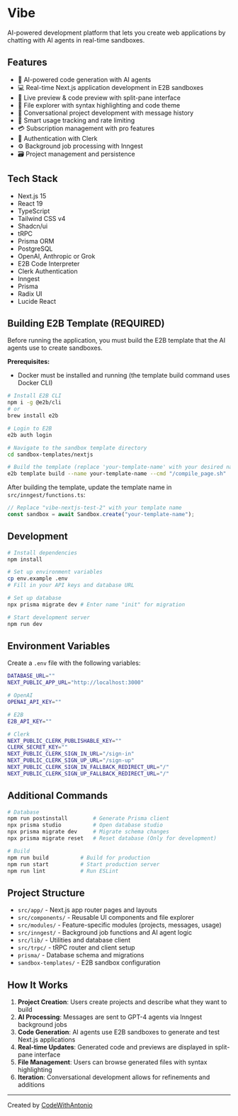 # Vibe

AI-powered development platform that lets you create web applications by chatting with AI agents in real-time sandboxes.

## Features

- 🤖 AI-powered code generation with AI agents
- 💻 Real-time Next.js application development in E2B sandboxes
- 🔄 Live preview & code preview with split-pane interface
- 📁 File explorer with syntax highlighting and code theme
- 💬 Conversational project development with message history
- 🎯 Smart usage tracking and rate limiting
- 💳 Subscription management with pro features
- 🔐 Authentication with Clerk
- ⚙️ Background job processing with Inngest
- 🗃️ Project management and persistence

## Tech Stack

- Next.js 15
- React 19
- TypeScript
- Tailwind CSS v4
- Shadcn/ui
- tRPC
- Prisma ORM
- PostgreSQL
- OpenAI, Anthropic or Grok
- E2B Code Interpreter
- Clerk Authentication
- Inngest
- Prisma
- Radix UI
- Lucide React

## Building E2B Template (REQUIRED)

Before running the application, you must build the E2B template that the AI agents use to create sandboxes.

**Prerequisites:**
- Docker must be installed and running (the template build command uses Docker CLI)

```bash
# Install E2B CLI
npm i -g @e2b/cli
# or
brew install e2b

# Login to E2B
e2b auth login

# Navigate to the sandbox template directory
cd sandbox-templates/nextjs

# Build the template (replace 'your-template-name' with your desired name)
e2b template build --name your-template-name --cmd "/compile_page.sh"
```

After building the template, update the template name in `src/inngest/functions.ts`:

```typescript
// Replace "vibe-nextjs-test-2" with your template name
const sandbox = await Sandbox.create("your-template-name");
```

## Development

```bash
# Install dependencies
npm install

# Set up environment variables
cp env.example .env
# Fill in your API keys and database URL

# Set up database
npx prisma migrate dev # Enter name "init" for migration

# Start development server
npm run dev
```

## Environment Variables

Create a `.env` file with the following variables:

```bash
DATABASE_URL=""
NEXT_PUBLIC_APP_URL="http://localhost:3000"

# OpenAI
OPENAI_API_KEY=""

# E2B
E2B_API_KEY=""

# Clerk
NEXT_PUBLIC_CLERK_PUBLISHABLE_KEY=""
CLERK_SECRET_KEY=""
NEXT_PUBLIC_CLERK_SIGN_IN_URL="/sign-in"
NEXT_PUBLIC_CLERK_SIGN_UP_URL="/sign-up"
NEXT_PUBLIC_CLERK_SIGN_IN_FALLBACK_REDIRECT_URL="/"
NEXT_PUBLIC_CLERK_SIGN_UP_FALLBACK_REDIRECT_URL="/"
```

## Additional Commands

```bash
# Database
npm run postinstall        # Generate Prisma client
npx prisma studio          # Open database studio
npx prisma migrate dev     # Migrate schema changes
npx prisma migrate reset   # Reset database (Only for development)

# Build
npm run build          # Build for production
npm run start          # Start production server
npm run lint           # Run ESLint
```

## Project Structure

- `src/app/` - Next.js app router pages and layouts
- `src/components/` - Reusable UI components and file explorer
- `src/modules/` - Feature-specific modules (projects, messages, usage)
- `src/inngest/` - Background job functions and AI agent logic
- `src/lib/` - Utilities and database client
- `src/trpc/` - tRPC router and client setup
- `prisma/` - Database schema and migrations
- `sandbox-templates/` - E2B sandbox configuration

## How It Works

1. **Project Creation**: Users create projects and describe what they want to build
2. **AI Processing**: Messages are sent to GPT-4 agents via Inngest background jobs
3. **Code Generation**: AI agents use E2B sandboxes to generate and test Next.js applications
4. **Real-time Updates**: Generated code and previews are displayed in split-pane interface
5. **File Management**: Users can browse generated files with syntax highlighting
6. **Iteration**: Conversational development allows for refinements and additions

---

Created by [CodeWithAntonio](https://codewithantonio.com)

